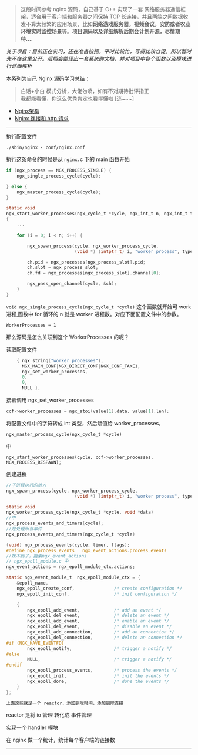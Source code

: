 
> 这段时间参考 nginx 源码，自己基于 C++ 实现了一套 网络服务器通信框架，适合用于客户端和服务器之间保持 TCP 长连接，并且两端之间数据收发不算太频繁的应用场景，比如**网络游戏服务器，视频会议，安防或者农业环境实时监控场景**等。**项目源码以及详细解析后期会计划开源，尽情期待....**

*关于项目：目前正在实习，还在准备校招，平时比较忙，写得比较仓促，所以暂时先不在这里公开。后期会整理出一套系统的文档，并对项目中各个函数以及模块进行详细解析*



本系列为自己 Nginx 源码学习总结：

> 白话+小白 模式分析，大佬勿喷，如有不对期待批评指正				
> 我都能看懂，你这么优秀肯定也看得懂啦 [逃~~~]


- [Nginx架构](https://zhuanlan.zhihu.com/p/386479295)
- [Nginx 连接和 http 请求](https://zhuanlan.zhihu.com/p/386587001)



----


执行配置文件

```
./sbin/nginx - conf/nginx.conf
```

执行这条命令的时候是从 `nginx.`c 下的 main 函数开始

```c
if (ngx_process == NGX_PROCESS_SINGLE) {
	ngx_single_process_cycle(cycle);

} else {
	ngx_master_process_cycle(cycle);
}
````

```c
static void
ngx_start_worker_processes(ngx_cycle_t *cycle, ngx_int_t n, ngx_int_t type)
{
	...

    for (i = 0; i < n; i++) {

        ngx_spawn_process(cycle, ngx_worker_process_cycle,
                          (void *) (intptr_t) i, "worker process", type);

        ch.pid = ngx_processes[ngx_process_slot].pid;
        ch.slot = ngx_process_slot;
        ch.fd = ngx_processes[ngx_process_slot].channel[0];

        ngx_pass_open_channel(cycle, &ch);
    }
}

```
`void ngx_single_process_cycle(ngx_cycle_t *cycle)` 这个函数就开始可 work 进程,函数中 for  循环的 n 就是 worker 进程数。对应下面配置文件中的参数。

 `WorkerProcesses = 1` 

 那么源码是怎么关联到这个 WorkerProcesses 的呢？

读取配置文件

```c
    { ngx_string("worker_processes"),
      NGX_MAIN_CONF|NGX_DIRECT_CONF|NGX_CONF_TAKE1,
      ngx_set_worker_processes,
      0,
      0,
      NULL },
```

接着调用 ngx_set_worker_processes

```cpp
ccf->worker_processes = ngx_atoi(value[1].data, value[1].len);
```

将配置文件中的字符转成 int 类型，然后赋值给 worker_processes，


`ngx_master_process_cycle(ngx_cycle_t *cycle) `

中 

`ngx_start_worker_processes(cycle, ccf->worker_processes,
                               NGX_PROCESS_RESPAWN);`


创建进程




```c
//子进程执行的地方
ngx_spawn_process(cycle, ngx_worker_process_cycle,
                          (void *) (intptr_t) i, "worker process", type);

static void
ngx_worker_process_cycle(ngx_cycle_t *cycle, void *data)
//中
ngx_process_events_and_timers(cycle);
//是处理所有事件
ngx_process_events_and_timers(ngx_cycle_t *cycle)

(void) ngx_process_events(cycle, timer, flags);
#define ngx_process_events   ngx_event_actions.process_events
//找不到了，搜索ngx_event_actions
// ngx_epoll_module.c 中
ngx_event_actions = ngx_epoll_module_ctx.actions;

static ngx_event_module_t  ngx_epoll_module_ctx = {
    &epoll_name,
    ngx_epoll_create_conf,               /* create configuration */
    ngx_epoll_init_conf,                 /* init configuration */

    {
        ngx_epoll_add_event,             /* add an event */
        ngx_epoll_del_event,             /* delete an event */
        ngx_epoll_add_event,             /* enable an event */
        ngx_epoll_del_event,             /* disable an event */
        ngx_epoll_add_connection,        /* add an connection */
        ngx_epoll_del_connection,        /* delete an connection */
#if (NGX_HAVE_EVENTFD)
        ngx_epoll_notify,                /* trigger a notify */
#else
        NULL,                            /* trigger a notify */
#endif
        ngx_epoll_process_events,        /* process the events */
        ngx_epoll_init,                  /* init the events */
        ngx_epoll_done,                  /* done the events */
    }
};

上面这些就是一个 reactor，添加删除时间，添加删除连接
```

reactor 是将 io 管理 转化成 事件管理

实现一个 handler 模块

在 nginx 做一个统计，统计每个客户端的链接数





----------